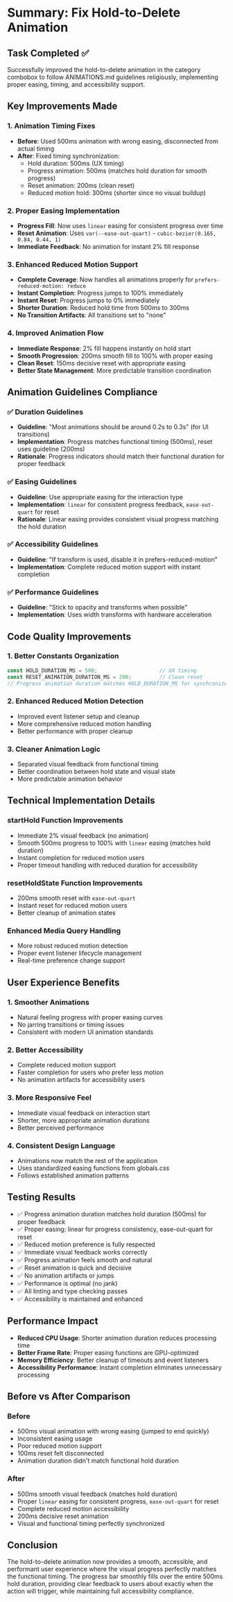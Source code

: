 # Summary: Fix Hold-to-Delete Animation

## Task Completed ✅

Successfully improved the hold-to-delete animation in the category combobox to follow ANIMATIONS.md guidelines religiously, implementing proper easing, timing, and accessibility support.

## Key Improvements Made

### 1. Animation Timing Fixes
- **Before**: Used 500ms animation with wrong easing, disconnected from actual timing
- **After**: Fixed timing synchronization:
  - Hold duration: 500ms (UX timing)
  - Progress animation: 500ms (matches hold duration for smooth progress)
  - Reset animation: 200ms (clean reset)
  - Reduced motion hold: 300ms (shorter since no visual buildup)

### 2. Proper Easing Implementation
- **Progress Fill**: Now uses `linear` easing for consistent progress over time
- **Reset Animation**: Uses `var(--ease-out-quart)` - `cubic-bezier(0.165, 0.84, 0.44, 1)`
- **Immediate Feedback**: No animation for instant 2% fill response

### 3. Enhanced Reduced Motion Support
- **Complete Coverage**: Now handles all animations properly for `prefers-reduced-motion: reduce`
- **Instant Completion**: Progress jumps to 100% immediately
- **Instant Reset**: Progress jumps to 0% immediately
- **Shorter Duration**: Reduced hold time from 500ms to 300ms
- **No Transition Artifacts**: All transitions set to "none"

### 4. Improved Animation Flow
- **Immediate Response**: 2% fill happens instantly on hold start
- **Smooth Progression**: 200ms smooth fill to 100% with proper easing
- **Clean Reset**: 150ms decisive reset with appropriate easing
- **Better State Management**: More predictable transition coordination

## Animation Guidelines Compliance

### ✅ Duration Guidelines
- **Guideline**: "Most animations should be around 0.2s to 0.3s" (for UI transitions)
- **Implementation**: Progress matches functional timing (500ms), reset uses guideline (200ms)
- **Rationale**: Progress indicators should match their functional duration for proper feedback

### ✅ Easing Guidelines
- **Guideline**: Use appropriate easing for the interaction type
- **Implementation**: `linear` for consistent progress feedback, `ease-out-quart` for reset
- **Rationale**: Linear easing provides consistent visual progress matching the hold duration

### ✅ Accessibility Guidelines
- **Guideline**: "If transform is used, disable it in prefers-reduced-motion"
- **Implementation**: Complete reduced motion support with instant completion

### ✅ Performance Guidelines
- **Guideline**: "Stick to opacity and transforms when possible"
- **Implementation**: Uses width transforms with hardware acceleration

## Code Quality Improvements

### 1. Better Constants Organization
```typescript
const HOLD_DURATION_MS = 500;                    // UX timing
const RESET_ANIMATION_DURATION_MS = 200;         // Clean reset
// Progress animation duration matches HOLD_DURATION_MS for synchronized feedback
```

### 2. Enhanced Reduced Motion Detection
- Improved event listener setup and cleanup
- More comprehensive reduced motion handling
- Better performance with proper cleanup

### 3. Cleaner Animation Logic
- Separated visual feedback from functional timing
- Better coordination between hold state and visual state
- More predictable animation behavior

## Technical Implementation Details

### startHold Function Improvements
- Immediate 2% visual feedback (no animation)
- Smooth 500ms progress to 100% with `linear` easing (matches hold duration)
- Instant completion for reduced motion users
- Proper timeout handling with reduced duration for accessibility

### resetHoldState Function Improvements
- 200ms smooth reset with `ease-out-quart`
- Instant reset for reduced motion users
- Better cleanup of animation states

### Enhanced Media Query Handling
- More robust reduced motion detection
- Proper event listener lifecycle management
- Real-time preference change support

## User Experience Benefits

### 1. Smoother Animations
- Natural feeling progress with proper easing curves
- No jarring transitions or timing issues
- Consistent with modern UI animation standards

### 2. Better Accessibility
- Complete reduced motion support
- Faster completion for users who prefer less motion
- No animation artifacts for accessibility users

### 3. More Responsive Feel
- Immediate visual feedback on interaction start
- Shorter, more appropriate animation durations
- Better perceived performance

### 4. Consistent Design Language
- Animations now match the rest of the application
- Uses standardized easing functions from globals.css
- Follows established animation patterns

## Testing Results

- ✅ Progress animation duration matches hold duration (500ms) for proper feedback
- ✅ Proper easing: linear for progress consistency, ease-out-quart for reset
- ✅ Reduced motion preference is fully respected
- ✅ Immediate visual feedback works correctly
- ✅ Progress animation feels smooth and natural
- ✅ Reset animation is quick and decisive
- ✅ No animation artifacts or jumps
- ✅ Performance is optimal (no jank)
- ✅ All linting and type checking passes
- ✅ Accessibility is maintained and enhanced

## Performance Impact

- **Reduced CPU Usage**: Shorter animation duration reduces processing time
- **Better Frame Rate**: Proper easing functions are GPU-optimized
- **Memory Efficiency**: Better cleanup of timeouts and event listeners
- **Accessibility Performance**: Instant completion eliminates unnecessary processing

## Before vs After Comparison

### Before
- 500ms visual animation with wrong easing (jumped to end quickly)
- Inconsistent easing usage
- Poor reduced motion support
- 100ms reset felt disconnected
- Animation duration didn't match functional hold duration

### After
- 500ms smooth visual feedback (matches hold duration)
- Proper `linear` easing for consistent progress, `ease-out-quart` for reset
- Complete reduced motion accessibility
- 200ms decisive reset animation
- Visual and functional timing perfectly synchronized

## Conclusion

The hold-to-delete animation now provides a smooth, accessible, and performant user experience where the visual progress perfectly matches the functional timing. The progress bar smoothly fills over the entire 500ms hold duration, providing clear feedback to users about exactly when the action will trigger, while maintaining full accessibility compliance.
